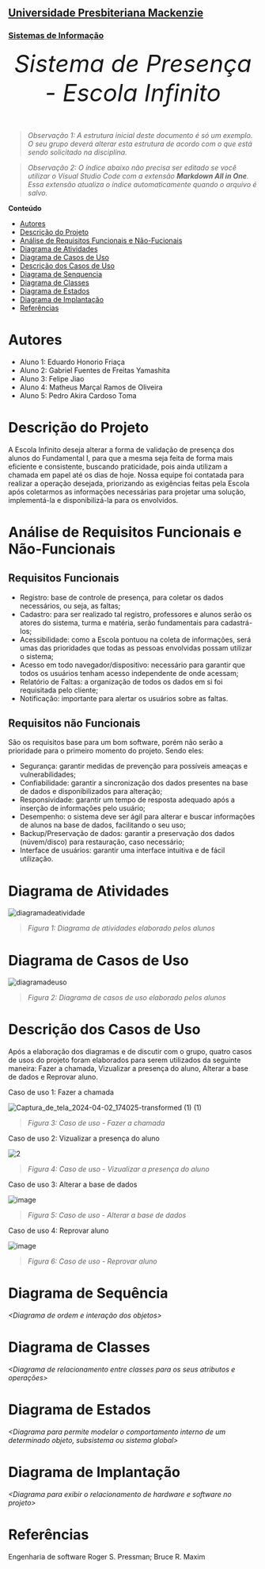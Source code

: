 <h2><a href= "https://www.mackenzie.br">Universidade Presbiteriana Mackenzie</a></h2>
<h3><a href= "https://www.mackenzie.br/graduacao/sao-paulo-higienopolis/sistemas-de-informacao">Sistemas de Informação</a></h3>


<font size="+14"><center>
*Sistema de Presença - Escola Infinito*
</center></font>

>*Observação 1: A estrutura inicial deste documento é só um exemplo. O seu grupo deverá alterar esta estrutura de acordo com o que está sendo solicitado na disciplina.*

>*Observação 2: O índice abaixo não precisa ser editado se você utilizar o Visual Studio Code com a extensão **Markdown All in One**. Essa extensão atualiza o índice automaticamente quando o arquivo é salvo.*

**Conteúdo**

- [Autores](#nome-alunos)
- [Descrição do Projeto](#introdução-do-projeto)
- [Análise de Requisitos Funcionais e Não-Fucionais](#descrição-dos-requisitos)
- [Diagrama de Atividades](#diagrama-de-atividades) 
- [Diagrama de Casos de Uso](#diagrama-de-comportamento-atores)
- [Descrição dos Casos de Uso](#descrição-das-funcões)
- [Diagrama de Senquencia](#diagrama-de-ordem-interações)
- [Diagrama de Classes](#diagrama-orientado-objetos)
- [Diagrama de Estados](#diagrama-estrutura-componente)
- [Diagrama de Implantação](#diagrama-de-hardware-software)
- [Referências](#referências)


# Autores

* Aluno 1: Eduardo Honorio Friaça
* Aluno 2: Gabriel Fuentes de Freitas Yamashita
* Aluno 3: Felipe Jiao
* Aluno 4: Matheus Marçal Ramos de Oliveira  
* Aluno 5: Pedro Akira Cardoso Toma


# Descrição do Projeto

A Escola Infinito deseja alterar a forma de validação de presença dos alunos do Fundamental I, para que a mesma seja feita de forma mais eficiente e consistente, buscando praticidade, pois ainda utilizam a chamada em papel até os dias de hoje. Nossa equipe foi contatada para realizar a operação desejada, priorizando as exigências feitas pela Escola após coletarmos as informações necessárias para projetar uma solução, implementá-la e disponibilizá-la para os envolvidos.

# Análise de Requisitos Funcionais e Não-Funcionais
  ## Requisitos Funcionais
  * Registro: base de controle de presença, para coletar os dados necessários, ou seja, as faltas;
  * Cadastro: para ser realizado tal registro, professores e alunos serão os atores do sistema, turma e matéria, serão fundamentais para cadastrá-los;
  * Acessibilidade: como a Escola pontuou na coleta de informações, será umas das prioridades que todas as pessoas envolvidas possam utilizar o sistema;
  * Acesso em todo navegador/dispositivo: necessário para garantir que todos os usuários tenham acesso independente de onde acessam;
  * Relatório de Faltas: a organização de todos os dados em si foi requisitada pelo cliente;
  * Notificação: importante para alertar os usuários sobre as faltas.

  ## Requisitos não Funcionais
  São os requisitos base para um bom software, porém não serão a prioridade para o primeiro momento do projeto. Sendo eles:
  * Segurança: garantir medidas de prevenção para possíveis ameaças e vulnerabilidades;
  * Confiabilidade: garantir a sincronização dos dados presentes na base de dados e disponibilizados para alteração;
  * Responsividade: garantir um tempo de resposta adequado após a inserção de informações pelo usuário;
  * Desempenho: o sistema deve ser ágil para alterar e buscar informações de alunos na base de dados, facilitando o seu uso;
  * Backup/Preservação de dados: garantir a preservação dos dados (núvem/disco) para restauração, caso necessário;
  * Interface de usuários: garantir uma interface intuitiva e de fácil utilização.

# Diagrama de Atividades

![diagramadeatividade](https://github.com/EFGMP/UML-Classroom-FCI/assets/161724871/5c48d1c1-771a-40f6-bced-8564bb21ec4c)

 > _Figura 1: Diagrama de atividades elaborado pelos alunos_

# Diagrama de Casos de Uso

![diagramadeuso](https://github.com/EFGMP/UML-Classroom-FCI/assets/161724871/0fc05c06-bf60-40cf-ac6c-476a042768a0)

 > _Figura 2: Diagrama de casos de uso elaborado pelos alunos_

# Descrição dos Casos de Uso
Após a elaboração dos diagramas e de discutir com o grupo, quatro casos de usos do projeto foram elaborados para serem utilizados da seguinte maneira: Fazer a chamada, Vizualizar a presença do aluno, Alterar a base de dados e Reprovar aluno.


Caso de uso 1: Fazer a chamada

![Captura_de_tela_2024-04-02_174025-transformed (1) (1)](https://github.com/EFGMP/UML-Classroom-FCI/assets/161724871/b4373e8d-43cd-43b4-8eec-66f48e3c64f4)

> _Figura 3: Caso de uso - Fazer a chamada_
>     


Caso de uso 2: Vizualizar a presença do aluno

![2](https://github.com/EFGMP/UML-Classroom-FCI/assets/161724871/cad5d7fa-e607-49be-8724-eb5c4c6d3117)

> _Figura 4: Caso de uso - Vizualizar a presença do aluno_


Caso de uso 3: Alterar a base de dados

![image](https://github.com/EFGMP/UML-Classroom-FCI/assets/161724871/9c8ef910-d292-45b8-9a9e-2cdb14e90073)

> _Figura 5: Caso de uso - Alterar a base de dados_


Caso de uso 4: Reprovar aluno

![image](https://github.com/EFGMP/UML-Classroom-FCI/assets/161724871/2ea20588-db5f-43f0-b6f2-88454a1577e2)

> _Figura 6: Caso de uso - Reprovar aluno_


# Diagrama de Sequência

*&lt;Diagrama de ordem e interação dos objetos&gt;*

# Diagrama de Classes

*&lt;Diagrama de relacionamento entre classes para os seus atributos e operações&gt;*

# Diagrama de Estados

*&lt;Diagrama para permite modelar o comportamento interno de um determinado objeto, subsistema ou sistema global&gt;*

# Diagrama de Implantação

*&lt;Diagrama para exibir o relacionamento de hardware e software no projeto&gt;*

# Referências

Engenharia de software
Roger S. Pressman; Bruce R. Maxim
